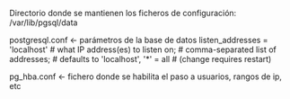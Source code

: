 Directorio donde se mantienen los ficheros de configuración:
/var/lib/pgsql/data

postgresql.conf <- parámetros de la base de datos
 listen_addresses = 'localhost'         # what IP address(es) to listen on;
                                        # comma-separated list of addresses;
                                        # defaults to 'localhost', '*' = all
                                        # (change requires restart)


pg_hba.conf <- fichero donde se habilita el paso a usuarios, rangos de ip, etc
